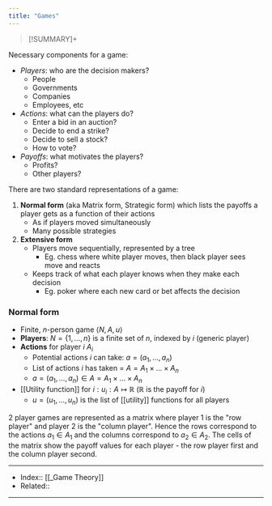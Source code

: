 ```yaml
---
title: "Games" 
---
```

> [!SUMMARY]+
> 

Necessary components for a game:
- *Players*: who are the decision makers?
	- People
	- Governments
	- Companies
	- Employees, etc
- *Actions*: what can the players do?
	- Enter a bid in an auction?
	- Decide to end a strike?
	- Decide to sell a stock?
	- How to vote?
- *Payoffs*: what motivates the players?
	- Profits?
	- Other players?

There are two standard representations of a game:
1. **Normal form** (aka Matrix form, Strategic form) which lists the payoffs a player gets as a function of their actions
	- As if players moved simultaneously
	- Many possible strategies
2. **Extensive form** 
	- Players move sequentially, represented by a tree
		- Eg. chess where white player moves, then black player sees move and reacts
	- Keeps track of what each player knows when they make each decision
		- Eg. poker where each new card or bet affects the decision

### Normal form
- Finite, $n$-person game $\langle N,A,u \rangle$
- **Players**: $N = \{1, \dots, n\}$ is a finite set of $n$, indexed by $i$ (generic player)
- **Actions** for player $i$ $A_i$ 
	- Potential actions $i$ can take: $a = (a_1, \dots, a_n)$
	-  List of actions $i$ has taken = $A = A_1 \times \dots \times A_n$
	- $a = (a_1, \dots, a_n) \in A = A_1 \times \dots \times A_n$ 
- [[Utility function]] for $i: u_i: A \mapsto \mathbb{R}$ ($\mathbb{R}$ is the payoff for $i$)
	- $u = (u_1, \dots, u_n)$ is the list of [[utility]] functions for all players

2 player games are represented as a matrix where player 1 is the "row player" and player 2 is the "column player". Hence the rows correspond to the actions $a_1 \in A_1$ and the columns correspond to $a_2 \in A_2$. The cells of the matrix show the payoff values for each player - the row player first and the column player second.


---
- Index:: [[_Game Theory]]
- Related:: 
---